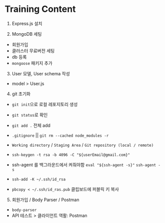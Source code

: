 # Training Content

1. Express.js 설치

2. MongoDB 세팅

- 회원가입
- 클러스터 무료버전 세팅
- db 등록
- `mongoose` 패키지 추가

3. User 모델, User schema 작성

- model > User.js

4. git 초기화

- `git init`으로 로컬 레포지토리 생성
- `git status`로 확인
- `git add .` 전체 add
- `.gitignore` || `git rm --cached node_modules -r`
- `Working directory` / `Staging Area` / `Git repository (local / remote)`

- `ssh-keygen -t rsa -b 4096 -C "${userEmail@gmail.com}"`
- ssh-agent 를 백그라운드에서 켜줘야함 `eval "${ssh-agent -s}"` `ssh-agent -s`
- `ssh-add -K ~/.ssh/id_rsa`
- `pbcopy < ~/.ssh/id_ras.pub` 클립보드에 퍼블릭 키 복사

5. 회원가입 / Body Parser / Postman

- `body-parser`
- API 테스트 > 클라이언트 역활: Postman
